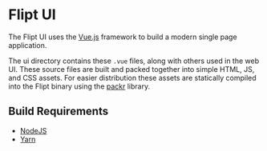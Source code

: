# Flipt UI

The Flipt UI uses the [Vue.js](https://vuejs.org/) framework to build a modern single page application.

The ui directory contains these `.vue` files, along with others used in the web UI. These source files are built and packed together into simple HTML, JS, and CSS assets. For easier distribution these assets are statically compiled into the Flipt binary using the [packr](https://github.com/gobuffalo/packr) library.

## Build Requirements

* [NodeJS](https://nodejs.org/en/)
* [Yarn](https://yarnpkg.com/en/)
